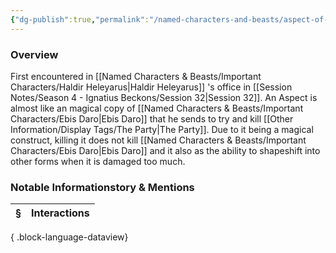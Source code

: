 ```yaml
---
{"dg-publish":true,"permalink":"/named-characters-and-beasts/aspect-of-ebis-daro/","tags":["NPC"],"updated":"2025-06-10T19:10:58.052+01:00"}
---
```



### Overview
First encountered in [[Named Characters & Beasts/Important Characters/Haldir Heleyarus\|Haldir Heleyarus]] 's office in [[Session Notes/Season 4 - Ignatius Beckons/Session 32\|Session 32]]. An Aspect is almost like an magical copy of [[Named Characters & Beasts/Important Characters/Ebis Daro\|Ebis Daro]] that he sends to try and kill [[Other Information/Display Tags/The Party\|The Party]]. Due to it being a magical construct, killing it does not kill [[Named Characters & Beasts/Important Characters/Ebis Daro\|Ebis Daro]] and it also as the ability to shapeshift into other forms when it is damaged too much. 

### Notable Informationstory & Mentions
| § | Interactions |
| - | ------------ |

{ .block-language-dataview}

